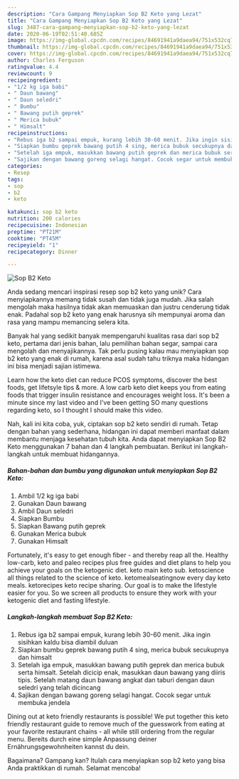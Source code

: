 ```yaml
---
description: "Cara Gampang Menyiapkan Sop B2 Keto yang Lezat"
title: "Cara Gampang Menyiapkan Sop B2 Keto yang Lezat"
slug: 3487-cara-gampang-menyiapkan-sop-b2-keto-yang-lezat
date: 2020-06-19T02:51:40.685Z
image: https://img-global.cpcdn.com/recipes/84691941a9daea94/751x532cq70/sop-b2-keto-foto-resep-utama.jpg
thumbnail: https://img-global.cpcdn.com/recipes/84691941a9daea94/751x532cq70/sop-b2-keto-foto-resep-utama.jpg
cover: https://img-global.cpcdn.com/recipes/84691941a9daea94/751x532cq70/sop-b2-keto-foto-resep-utama.jpg
author: Charles Ferguson
ratingvalue: 4.4
reviewcount: 9
recipeingredient:
- "1/2 kg iga babi"
- " Daun bawang"
- " Daun seledri"
- " Bumbu"
- " Bawang putih geprek"
- " Merica bubuk"
- " Himsalt"
recipeinstructions:
- "Rebus iga b2 sampai empuk, kurang lebih 30-60 menit. Jika ingin sisihkan kaldu bisa diambil duluan"
- "Siapkan bumbu geprek bawang putih 4 sing, merica bubuk secukupnya dan himsalt"
- "Setelah iga empuk, masukkan bawang putih geprek dan merica bubuk serta himsalt. Setelah dicicip enak, masukkan daun bawang yang diiris tipis. Setelah matang daun bawang angkat dan taburi dengan daun seledri yang telah dicincang"
- "Sajikan dengan bawang goreng selagi hangat. Cocok segar untuk membuka jendela"
categories:
- Resep
tags:
- sop
- b2
- keto

katakunci: sop b2 keto 
nutrition: 200 calories
recipecuisine: Indonesian
preptime: "PT21M"
cooktime: "PT45M"
recipeyield: "1"
recipecategory: Dinner

---
```



![Sop B2 Keto](https://img-global.cpcdn.com/recipes/84691941a9daea94/751x532cq70/sop-b2-keto-foto-resep-utama.jpg)

Anda sedang mencari inspirasi resep sop b2 keto yang unik? Cara menyiapkannya memang tidak susah dan tidak juga mudah. Jika salah mengolah maka hasilnya tidak akan memuaskan dan justru cenderung tidak enak. Padahal sop b2 keto yang enak harusnya sih mempunyai aroma dan rasa yang mampu memancing selera kita.

Banyak hal yang sedikit banyak mempengaruhi kualitas rasa dari sop b2 keto, pertama dari jenis bahan, lalu pemilihan bahan segar, sampai cara mengolah dan menyajikannya. Tak perlu pusing kalau mau menyiapkan sop b2 keto yang enak di rumah, karena asal sudah tahu triknya maka hidangan ini bisa menjadi sajian istimewa.

Learn how the keto diet can reduce PCOS symptoms, discover the best foods, get lifetsyle tips &amp; more. A low carb keto diet keeps you from eating foods that trigger insulin resistance and encourages weight loss. It&#39;s been a minute since my last video and I&#39;ve been getting SO many questions regarding keto, so I thought I should make this video.


Nah, kali ini kita coba, yuk, ciptakan sop b2 keto sendiri di rumah. Tetap dengan bahan yang sederhana, hidangan ini dapat memberi manfaat dalam membantu menjaga kesehatan tubuh kita. Anda dapat menyiapkan Sop B2 Keto menggunakan 7 bahan dan 4 langkah pembuatan. Berikut ini langkah-langkah untuk membuat hidangannya.

<!--inarticleads1-->

##### Bahan-bahan dan bumbu yang digunakan untuk menyiapkan Sop B2 Keto:

1. Ambil 1/2 kg iga babi
1. Gunakan  Daun bawang
1. Ambil  Daun seledri
1. Siapkan  Bumbu
1. Siapkan  Bawang putih geprek
1. Gunakan  Merica bubuk
1. Gunakan  Himsalt


Fortunately, it&#39;s easy to get enough fiber - and thereby reap all the. Healthy low-carb, keto and paleo recipes plus free guides and diet plans to help you achieve your goals on the ketogenic diet. keto main keto sub. ketoscience all things related to the science of keto. ketomealseatingnow every day keto meals. ketorecipes keto recipe sharing. Our goal is to make the lifestyle easier for you. So we screen all products to ensure they work with your ketogenic diet and fasting lifestyle. 

<!--inarticleads2-->

##### Langkah-langkah membuat Sop B2 Keto:

1. Rebus iga b2 sampai empuk, kurang lebih 30-60 menit. Jika ingin sisihkan kaldu bisa diambil duluan
1. Siapkan bumbu geprek bawang putih 4 sing, merica bubuk secukupnya dan himsalt
1. Setelah iga empuk, masukkan bawang putih geprek dan merica bubuk serta himsalt. Setelah dicicip enak, masukkan daun bawang yang diiris tipis. Setelah matang daun bawang angkat dan taburi dengan daun seledri yang telah dicincang
1. Sajikan dengan bawang goreng selagi hangat. Cocok segar untuk membuka jendela


Dining out at keto friendly restaurants is possible! We put together this keto friendly restaurant guide to remove much of the guesswork from eating at your favorite restaurant chains - all while still ordering from the regular menu. Bereits durch eine simple Anpassung deiner Ernährungsgewohnheiten kannst du dein. 

Bagaimana? Gampang kan? Itulah cara menyiapkan sop b2 keto yang bisa Anda praktikkan di rumah. Selamat mencoba!
